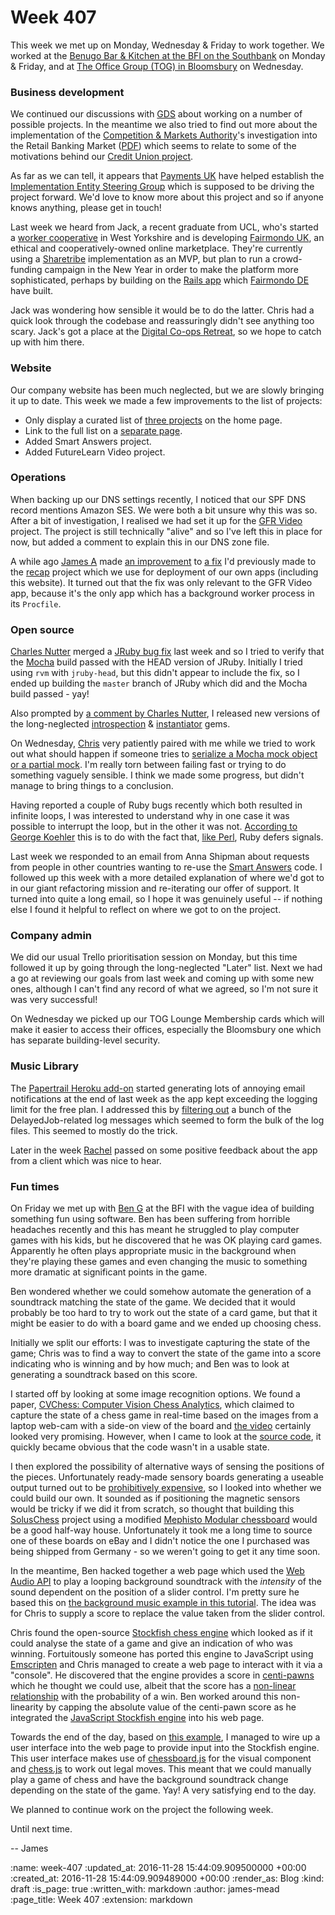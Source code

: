 Week 407
========

This week we met up on Monday, Wednesday & Friday to work together. We worked at the [Benugo Bar & Kitchen at the BFI on the Southbank][bfi-benugo] on Monday & Friday, and at [The Office Group (TOG) in Bloomsbury][tog-bloomsbury] on Wednesday.

### Business development

We continued our discussions with [GDS][] about working on a number of possible projects. In the meantime we also tried to find out more about the implementation of the [Competition & Markets Authority][]'s investigation into the Retail Banking Market ([PDF][retail-banking-market-investigation]) which seems to relate to some of the motivations behind our [Credit Union project][].

As far as we can tell, it appears that [Payments UK][] have helped establish the [Implementation Entity Steering Group][] which is supposed to be driving the project forward. We'd love to know more about this project and so if anyone knows anything, please get in touch!

Last week we heard from Jack, a recent graduate from UCL, who's started a [worker cooperative][worth-cooperating] in West Yorkshire and is developing [Fairmondo UK][], an ethical and cooperatively-owned online marketplace. They're currently using a [Sharetribe][] implementation as an MVP, but plan to run a crowd-funding campaign in the New Year in order to make the platform more sophisticated, perhaps by building on the [Rails app][fairmondo-repo] which [Fairmondo DE][] have built.

Jack was wondering how sensible it would be to do the latter. Chris had a quick look through the codebase and reassuringly didn't see anything too scary. Jack's got a place at the [Digital Co-ops Retreat][], so we hope to catch up with him there.

### Website

Our company website has been much neglected, but we are slowly bringing it up to date. This week we made a few improvements to the list of projects:

* Only display a curated list of [three projects](/#work) on the home page.
* Link to the full list on a [separate page](/projects).
* Added Smart Answers project.
* Added FutureLearn Video project.

### Operations

When backing up our DNS settings recently, I noticed that our SPF DNS record mentions Amazon SES. We were both a bit unsure why this was so. After a bit of investigation, I realised we had set it up for the [GFR Video][] project. The project is still technically "alive" and so I've left this in place for now, but added a comment to explain this in our DNS zone file.

A while ago [James A][] made [an improvement][recap-issue-115-comment] to [a fix][recap-issue-115] I'd previously made to the [recap][] project which we use for deployment of our own apps (including this website). It turned out that the fix was only relevant to the GFR Video app, because it's the only app which has a background worker process in its `Procfile`.

### Open source

[Charles Nutter][] merged a [JRuby bug fix][jruby-pull-4250] last week and so I tried to verify that the [Mocha][] build passed with the HEAD version of JRuby. Initially I tried using `rvm` with `jruby-head`, but this didn't appear to include the fix, so I ended up building the `master` branch of JRuby which did and the Mocha build passed - yay!

Also prompted by [a comment by Charles Nutter][mocha-issue-274-comment], I released new versions of the long-neglected [introspection][] & [instantiator][] gems.

On Wednesday, [Chris](/chris-roos) very patiently paired with me while we tried to work out what should happen if someone tries to [serialize a Mocha mock object or a partial mock][mocha-pull-81]. I'm really torn between failing fast or trying to do something vaguely sensible. I think we made some progress, but didn't manage to bring things to a conclusion.

Having reported a couple of Ruby bugs recently which both resulted in infinite loops, I was interested to understand why in one case it was possible to interrupt the loop, but in the other it was not. [According to George Koehler][ruby-bug-12832-comment] this is to do with the fact that, [like Perl][perl-deferred-signals], Ruby defers signals.

Last week we responded to an email from Anna Shipman about requests from people in other countries wanting to re-use the [Smart Answers][] code. I followed up this week with a more detailed explanation of where we'd got to in our giant refactoring mission and re-iterating our offer of support. It turned into quite a long email, so I hope it was genuinely useful -- if nothing else I found it helpful to reflect on where we got to on the project.

### Company admin

We did our usual Trello prioritisation session on Monday, but this time followed it up by going through the long-neglected "Later" list. Next we had a go at reviewing our goals from last week and coming up with some new ones, although I can't find any record of what we agreed, so I'm not sure it was very successful!

On Wednesday we picked up our TOG Lounge Membership cards which will make it easier to access their offices, especially the Bloomsbury one which has separate building-level security.

### Music Library

The [Papertrail Heroku add-on][papertrail] started generating lots of annoying email notifications at the end of last week as the app kept exceeding the logging limit for the free plan. I addressed this by [filtering out][papertrail-filter] a bunch of the DelayedJob-related log messages which seemed to form the bulk of the log files. This seemed to mostly do the trick.

Later in the week [Rachel][] passed on some positive feedback about the app from a client which was nice to hear.

### Fun times

On Friday we met up with [Ben G][] at the BFI with the vague idea of building something fun using software. Ben has been suffering from horrible headaches recently and this has meant he struggled to play computer games with his kids, but he discovered that he was OK playing card games. Apparently he often plays appropriate music in the background when they're playing these games and even changing the music to something more dramatic at significant points in the game.

Ben wondered whether we could somehow automate the generation of a soundtrack matching the state of the game. We decided that it would probably be too hard to try to work out the state of a card game, but that it might be easier to do with a board game and we ended up choosing chess.

Initially we split our efforts: I was to investigate capturing the state of the game; Chris was to find a way to convert the state of the game into a score indicating who is winning and by how much; and Ben was to look at generating a soundtrack based on this score.

I started off by looking at some image recognition options. We found a paper, [CVChess: Computer Vision Chess Analytics][cvchess-paper], which claimed to capture the state of a chess game in real-time based on the images from a laptop web-cam with a side-on view of the board and [the video][cvchess-video] certainly looked very promising. However, when I came to look at the [source code][cvchess-repo], it quickly became obvious that the code wasn't in a usable state.

I then explored the possibility of alternative ways of sensing the positions of the pieces. Unfortunately ready-made sensory boards generating a useable output turned out to be [prohibitively expensive][dgt-sensory-chessboard], so I looked into whether we could build our own. It sounded as if positioning the magnetic sensors would be tricky if we did it from scratch, so thought that building this [SolusChess][] project using a modified [Mephisto Modular chessboard][] would be a good half-way house. Unfortunately it took me a long time to source one of these boards on eBay and I didn't notice the one I purchased was being shipped from Germany - so we weren't going to get it any time soon.

In the meantime, Ben hacked together a web page which used the [Web Audio API][] to play a looping background soundtrack with the _intensity_ of the sound dependent on the position of a slider control. I'm pretty sure he based this on [the background music example in this tutorial][html5rocks-background-music-example]. The idea was for Chris to supply a score to replace the value taken from the slider control.

Chris found the open-source [Stockfish chess engine][stockfish] which looked as if it could analyse the state of a game and give an indication of who was winning. Fortuitously someone has ported this engine to JavaScript using [Emscripten][] and Chris managed to create a web page to interact with it via a "console". He discovered that the engine provides a score in [centi-pawns][] which he thought we could use, albeit that the score has a [non-linear relationship][stockfish-centipawn-vs-probability] with the probability of a win. Ben worked around this non-linearity by capping the absolute value of the centi-pawn score as he integrated the [JavaScript Stockfish engine][stockfish-js] into his web page.

Towards the end of the day, based on [this example][chessboard-js-random-vs-random-example], I managed to wire up a user interface into the web page to provide input into the Stockfish engine. This user interface makes use of [chessboard.js][] for the visual component and [chess.js][] to work out legal moves. This meant that we could manually play a game of chess and have the background soundtrack change depending on the state of the game. Yay! A very satisfying end to the day.

We planned to continue work on the project the following week.

Until next time.

-- James

[GDS]: https://www.gov.uk/government/organisations/government-digital-service
[Competition & Markets Authority]: https://www.gov.uk/government/organisations/competition-and-markets-authority
[retail-banking-market-investigation]: https://www.gov.uk/government/uploads/system/uploads/attachment_data/file/523755/retail_banking_market_pdr.pdf
[Credit Union project]: /credit-union
[Payments UK]: http://www.paymentsuk.org.uk/
[Implementation Entity Steering Group]: http://www.paymentsuk.org.uk/policy/payments-CMA-remedy-phase1/temporary
[Ben G]: https://twitter.com/beng
[bfi-benugo]: http://www.benugo.com/restaurants/bfi-bar-kitchen
[tog-bloomsbury]: http://www.theofficegroup.co.uk/office/the-bloomsbury-building/
[Fairmondo UK]: http://www.fairmondo.uk/
[Sharetribe]: http://www.sharetribe.com/
[Fairmondo DE]: http://www.fairmondo.de/
[fairmondo-repo]: https://github.com/fairmondo/fairmondo
[Digital Co-ops Retreat]: https://wiki.coops.tech/wiki/Main_Page#Wortley_Hall_2016
[worth-cooperating]: https://beta.companieshouse.gov.uk/company/09259314
[GFR Video]: /gfr-video
[James A]: http://lazyatom.com/
[recap-issue-115-comment]: https://github.com/tomafro/recap/issues/115#issuecomment-255058393
[recap-issue-115]: https://github.com/tomafro/recap/issues/115
[recap]: https://github.com/tomafro/recap
[jruby-pull-4250]: https://github.com/jruby/jruby/pull/4250
[Charles Nutter]: http://www.headius.com/
[Mocha]: /mocha
[mocha-pull-81]: https://github.com/freerange/mocha/pull/81
[mocha-issue-274-comment]: https://github.com/freerange/mocha/issues/274#issuecomment-256157095
[introspection]: https://rubygems.org/gems/introspection/versions/0.0.4
[instantiator]: https://rubygems.org/gems/instantiator/versions/0.0.7
[perl-deferred-signals]: http://perldoc.perl.org/perlipc.html#Deferred-Signals-(Safe-Signals)
[ruby-bug-12832-comment]: https://bugs.ruby-lang.org/issues/12832#note-9
[Smart Answers]: https://github.com/alphagov/smart-answers
[Rachel]: https://twitter.com/rachmenzies
[papertrail]: https://elements.heroku.com/addons/papertrail
[papertrail-filter]: http://help.papertrailapp.com/kb/how-it-works/log-filtering/
[cvchess-paper]: http://web.stanford.edu/class/cs231a/prev_projects/chess.pdf
[cvchess-video]: https://www.youtube.com/watch?v=iZOA1ew-zYc
[cvchess-repo]: https://github.com/jayhack/CVChess
[dgt-sensory-chessboard]: http://shop.chess.co.uk/DGT-Sensory-Chess-Board-USB-Walnut-with-Timeless-p/cb01839.htm
[SolusChess]: https://sites.google.com/site/bergersprojects/reedcb
[Mephisto Modular chessboard]: https://sites.google.com/site/bergersprojects/reedcb/alternatives
[Web Audio API]: https://developer.mozilla.org/en-US/docs/Web/API/Web_Audio_API
[html5rocks-background-music-example]: https://www.html5rocks.com/en/tutorials/webaudio/games/#toc-bg
[stockfish]: https://stockfishchess.org/
[Emscripten]: http://kripken.github.io/emscripten-site
[stockfish-js]: https://github.com/exoticorn/stockfish-js
[chessboard-js-random-vs-random-example]: http://chessboardjs.com/examples#5002
[centi-pawns]: http://chess.wikia.com/wiki/Centipawn
[stockfish-centipawn-vs-probability]: http://chesscomputer.tumblr.com/post/98632536555/using-the-stockfish-position-evaluation-score-to
[chessboard.js]: http://chessboardjs.com/
[chess.js]: https://github.com/jhlywa/chess.js

:name: week-407
:updated_at: 2016-11-28 15:44:09.909500000 +00:00
:created_at: 2016-11-28 15:44:09.909489000 +00:00
:render_as: Blog
:kind: draft
:is_page: true
:written_with: markdown
:author: james-mead
:page_title: Week 407
:extension: markdown
